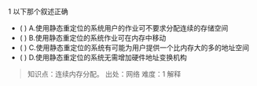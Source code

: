 1
以下那个叙述正确
- ( ) A.使用静态重定位的系统用户的作业可不要求分配连续的存储空间 
- ( ) B.使用静态重定位的系统作业可在内存中移动
- ( ) C.使用静态重定位的系统有可能为用户提供一个比内存大的多的地址空间 
- ( ) D.使用静态重定位的系统无需增加硬件地址变换机构

> 知识点：连续内存分配。
> 出处：网络
> 难度：1
> 解释

